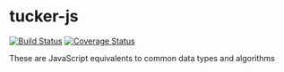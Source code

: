 # tucker-js

[![Build Status](https://travis-ci.org/davidtucker/tucker-js.svg?branch=develop)](https://travis-ci.org/davidtucker/tucker-js) [![Coverage Status](https://coveralls.io/repos/davidtucker/tucker-js/badge.png?branch=develop)](https://coveralls.io/r/davidtucker/tucker-js?branch=develop)

These are JavaScript equivalents to common data types and algorithms
